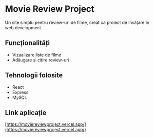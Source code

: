 # Movie Review Project

Un site simplu pentru review-uri de filme, creat ca proiect de învățare în web development.

## Funcționalități
- Vizualizare liste de filme
- Adăugare și citire review-uri

## Tehnologii folosite
- React
- Express
- MySQL

## Link aplicație
[https://moviereviewproject.vercel.app/](https://moviereviewproject.vercel.app/)
